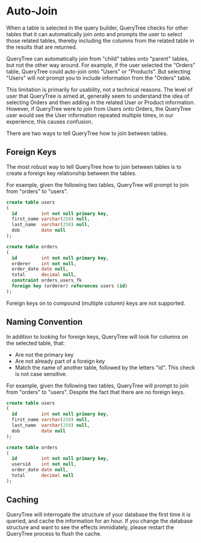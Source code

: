 # Auto-Join

When a table is selected in the query builder, QueryTree checks for other tables that it can automatically join onto and prompts the user to select those related tables, thereby including the columns from the related table in the results that are returned. 

QueryTree can automatically join from "child" tables onto "parent" tables, but not the other way around. For example, if the user selected the "Orders" table, QueryTree could auto-join onto "Users" or "Products". But selecting "Users" will not prompt you to include information from the "Orders" table. 

This limitation is primarily for usability, not a technical reasons. The level of user that QueryTree is aimed at, generally seem to understand the idea of selecting Orders and then adding in the related User or Product information. However, if QueryTree were to join from Users onto Orders, the QueryTree user would see the User information repeated multiple times, in our experience, this causes confusion.

There are two ways to tell QueryTree how to join between tables.

## Foreign Keys

The most robust way to tell QueryTree how to join between tables is to create a foreign key relationship between the tables. 

For example, given the following two tables, QueryTree will prompt to join from "orders" to "users".

```sql
create table users
(
  id         int not null primary key,
  first_name varchar(250) null,
  last_name  varchar(250) null,
  dob        date null
);

create table orders
(
  id         int not null primary key,
  orderer    int not null,
  order_date date null,
  total      decimal null,
  constraint orders_users_fk
  foreign key (orderer) references users (id)
);
```

Foreign keys on to compound (multiple column) keys are not supported.

## Naming Convention

In addition to looking for foreign keys, QueryTree will look for columns on the selected table, that:

 * Are not the primary key
 * Are not already part of a foreign key
 * Match the name of another table, followed by the letters "id". This check is not case sensitive.

For example, given the following two tables, QueryTree will prompt to join from "orders" to "users". Despite the fact that there are no foreign keys.

```sql
create table users
(
  id         int not null primary key,
  first_name varchar(250) null,
  last_name  varchar(250) null,
  dob        date null
);

create table orders
(
  id         int not null primary key,
  usersid    int not null,
  order_date date null,
  total      decimal null
);
```


## Caching

QueryTree will interrogate the structure of your database the first time it is queried, and cache the information for an hour. If you change the database structure and want to see the effects immidiately, please restart the QueryTree process to flush the cache.
